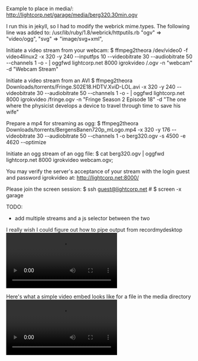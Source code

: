 Example to place in media/:
http://lightcorp.net/garage/media/berg320.30min.ogv

I run this in jekyll, so I had to modify the webrick mime.types.  The following line was added to: /usr/lib/ruby/1.8/webrick/httputils.rb
    "ogv"   => "video/ogg",
    "svg"   => "image/svg+xml",

Initiate a video stream from your webcam:
    $ ffmpeg2theora /dev/video0 -f video4linux2 -x 320 -y 240 --inputfps 10 --videobitrate 30 --audiobitrate 50 --channels 1 -o - | oggfwd lightcorp.net 8000 igrokvideo /<your mane here>.ogv -n "webcam" -d "Webcam Stream"</pre>

Initiate a video stream from an AVI
    $ ffmpeg2theora Downloads/torrents/Fringe.S02E18.HDTV.XviD-LOL.avi -x 320 -y 240  --videobitrate 30 --audiobitrate 50 --channels 1 -o - | oggfwd lightcorp.net 8000 igrokvideo /fringe.ogv -n "Fringe Season 2 Episode 18" -d "The one where the physicist develops a device to travel through time to save his wife"

Prepare a mp4 for streaming as ogg:
    $ ffmpeg2theora Downloads/torrents/BergensBanen720p_mLogo.mp4 -x 320 -y 176 --videobitrate 30 --audiobitrate 50 --channels 1 -o berg320.ogv -s 4500 -e 4620 --optimize
        
Initiate an ogg stream of an ogg file:
    $ cat berg320.ogv | oggfwd lightcorp.net 8000 igrokvideo webcam.ogv;

You may verify the server's acceptance of your stream with the login guest and password igrokvideo at:
http://lightcorp.net:8000/


Please join the screen session:
    $ ssh guest@lightcorp.net
    # <igrokvideo is the password>
    $ screen -x garage

TODO:
- add multiple streams and a js selector between the two

I really wish I could figure out how to pipe output from recordmydesktop
    <video autobuffer="autobuffer" src="http://lightcorp.net:8000/screen.ogg" controls="controls"></video>

Here's what a simple video embed looks like for a file in the media directory
    <video id="webcam_stream" preload autoplay loop src="media/berg320.ogv"></video>
